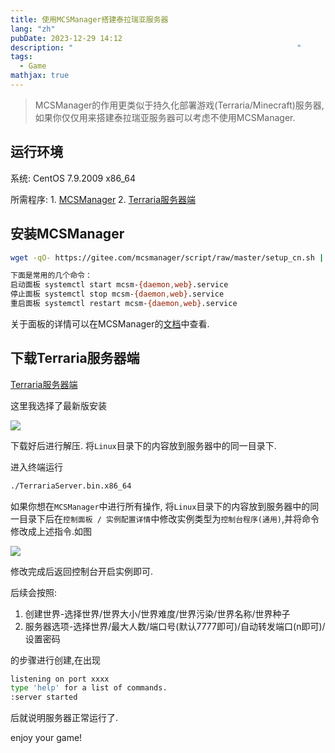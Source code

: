 ```yaml
---
title: 使用MCSManager搭建泰拉瑞亚服务器
lang: "zh"
pubDate: 2023-12-29 14:12
description: "                                                  "
tags:
  - Game
mathjax: true
---
```

> MCSManager的作用更类似于持久化部署游戏(Terraria/Minecraft)服务器, 如果你仅仅用来搭建泰拉瑞亚服务器可以考虑不使用MCSManager.
## 运行环境

系统: CentOS 7.9.2009 x86_64

所需程序:
		1. [MCSManager](https://docs.mcsmanager.com/#/zh-cn/README)
		2. [Terraria服务器端](https://terraria.fandom.com/wiki/Server#Downloads)

## 安装MCSManager
```bash
wget -qO- https://gitee.com/mcsmanager/script/raw/master/setup_cn.sh | bash
```


```bash
下面是常用的几个命令：
启动面板 systemctl start mcsm-{daemon,web}.service
停止面板 systemctl stop mcsm-{daemon,web}.service
重启面板 systemctl restart mcsm-{daemon,web}.service
```
关于面板的详情可以在MCSManager的[文档](https://docs.mcsmanager.com/#/zh-cn/README)中查看.

## 下载Terraria服务器端

[Terraria服务器端](https://terraria.fandom.com/wiki/Server#Downloads)

这里我选择了最新版安装

![](https://r2.asyncx.top/images/202312291443894.png)

下载好后进行解压. 将`Linux`目录下的内容放到服务器中的同一目录下.

进入终端运行
```bash
./TerrariaServer.bin.x86_64
```

如果你想在`MCSManager`中进行所有操作, 将`Linux`目录下的内容放到服务器中的同一目录下后在`控制面板 / 实例配置详情`中修改实例类型为`控制台程序(通用)`,并将命令修改成上述指令.如图

![](https://r2.asyncx.top/images/202312291449381.png)

修改完成后返回控制台开启实例即可.

后续会按照:

1. 创建世界-选择世界/世界大小/世界难度/世界污染/世界名称/世界种子
2. 服务器选项-选择世界/最大人数/端口号(默认7777即可)/自动转发端口(n即可)/设置密码

的步骤进行创建,在出现
```bash
listening on port xxxx
type 'help' for a list of commands.
:server started
```
后就说明服务器正常运行了.

enjoy your game!
